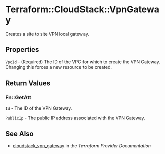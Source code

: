 # Terraform::CloudStack::VpnGateway

Creates a site to site VPN local gateway.

## Properties

`VpcId` - (Required) The ID of the VPC for which to create the VPN Gateway.
Changing this forces a new resource to be created.


## Return Values

### Fn::GetAtt

`Id` - The ID of the VPN Gateway.

`PublicIp` - The public IP address associated with the VPN Gateway.

## See Also

* [cloudstack_vpn_gateway](https://www.terraform.io/docs/providers/cloudstack/r/vpn_gateway.html) in the _Terraform Provider Documentation_